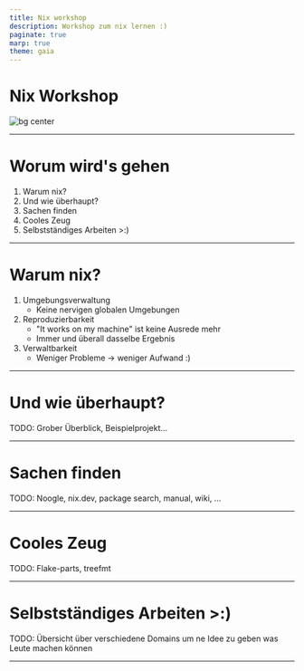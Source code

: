 ```yaml
---
title: Nix workshop
description: Workshop zum nix lernen :)
paginate: true
marp: true
theme: gaia
---
```


<!-- _class: lead -->

# Nix Workshop

![bg center](https://raw.githubusercontent.com/NixOS/nixos-artwork/refs/heads/master/logo/nix-snowflake-colours.svg)

---

# Worum wird's gehen

1. Warum nix?
2. Und wie überhaupt?
3. Sachen finden
4. Cooles Zeug
5. Selbstständiges Arbeiten >:)

---

# Warum nix?

1. Umgebungsverwaltung
   - Keine nervigen globalen Umgebungen
2. Reproduzierbarkeit
   - "It works on my machine" ist keine Ausrede mehr
   - Immer und überall dasselbe Ergebnis
3. Verwaltbarkeit
   - Weniger Probleme $\rightarrow$ weniger Aufwand :)

---

# Und wie überhaupt?

TODO: Grober Überblick, Beispielprojekt...

---

# Sachen finden

TODO: Noogle, nix.dev, package search, manual, wiki, ...

---

# Cooles Zeug

TODO: Flake-parts, treefmt

---

# Selbstständiges Arbeiten >:)

TODO: Übersicht über verschiedene Domains um ne Idee zu geben was Leute machen können

---
